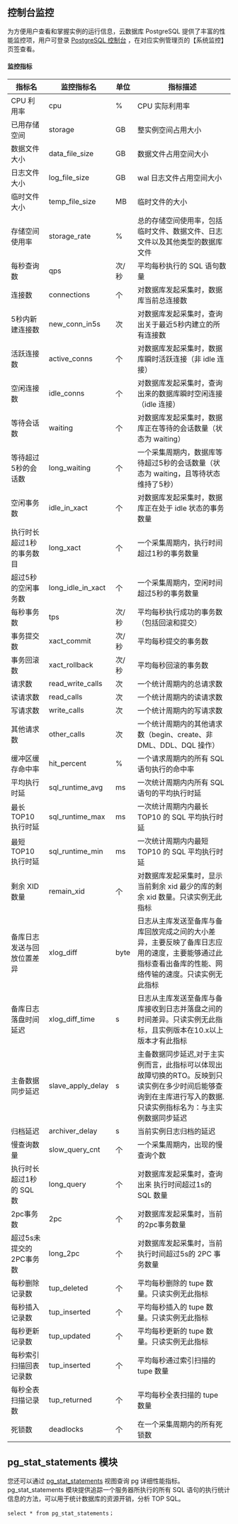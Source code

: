 
## 控制台监控
为方便用户查看和掌握实例的运行信息，云数据库 PostgreSQL 提供了丰富的性能监控项，用户可登录 [PostgreSQL 控制台](https://console.cloud.tencent.com/pgsql) ，在对应实例管理页的【系统监控】页签查看。

#### 监控指标

| 指标名                     | 监控指标名        | 单位  | 指标描述                                                     |
| -------------------------- | ----------------- | ----- | ------------------------------------------------------------ |
| CPU 利用率                  | cpu               | %     | CPU 实际利用率                                              |
| 已用存储空间               | storage           | GB    | 整实例空间占用大小                                         |
| 数据文件大小               | data_file_size    | GB    | 数据文件占用空间大小                                       |
| 日志文件大小               | log_file_size     | GB    | wal 日志文件占用空间大小                                    |
| 临时文件大小               | temp_file_size    | MB    | 临时文件的大小                                             |
| 存储空间使用率             | storage_rate      | %     | 总的存储空间使用率，包括临时文件、数据文件、日志文件以及其他类型的数据库文件 |
| 每秒查询数                 | qps               | 次/秒 | 平均每秒执行的 SQL 语句数量                                  |
| 连接数                     | connections       | 个    | 对数据库发起采集时，数据库当前总连接数                     |
| 5秒内新建连接数            | new_conn_in5s     | 次    | 对数据库发起采集时，查询出关于最近5秒内建立的所有连接数    |
| 活跃连接数                 | active_conns      | 个    | 对数据库发起采集时，数据库瞬时活跃连接（非 idle 连接）       |
| 空闲连接数                 | idle_conns        | 个    | 对数据库发起采集时，查询出来的数据库瞬时空闲连接（idle 连接） |
| 等待会话数                 | waiting           | 个    | 对数据库发起采集时，数据库正在等待的会话数量（状态为 waiting） |
| 等待超过5秒的会话数         | long_waiting      | 个    | 一个采集周期内，数据库等待超过5秒的会话数量（状态为 waiting，且等待状态维持了5秒） |
| 空闲事务数                 | idle_in_xact      | 个    | 对数据库发起采集时，数据库正在处于 idle 状态的事务数量       |
| 执行时长超过1秒的事务数目  | long_xact         | 个    | 一个采集周期内，执行时间超过1秒的事务数量                    |
| 超过5秒的空闲事务数        | long_idle_in_xact | 个    | 一个采集周期内，空闲时间超过5秒的事务数量                    |
| 每秒事务数                 | tps               | 次/秒 | 平均每秒执行成功的事务数（包括回滚和提交）                   |
| 事务提交数                 | xact_commit       | 次/秒 | 平均每秒提交的事务数                                         |
| 事务回滚数                 | xact_rollback     | 次/秒 | 平均每秒回滚的事务数                                         |
| 请求数                     | read_write_calls  | 次    | 一个统计周期内的总请求数                                     |
| 读请求数                   | read_calls        | 次    | 一个统计周期内的读请求数                                     |
| 写请求数                   | write_calls       | 次    | 一个统计周期内的写请求数                                     |
| 其他请求数                 | other_calls       | 次    | 一个统计周期内的其他请求数（begin、create、非 DML、DDL、DQL 操作） |
| 缓冲区缓存命中率           | hit_percent       | %     | 一个请求周期内的所有 SQL 语句执行的命中率                      |
| 平均执行时延               | sql_runtime_avg   | ms    | 一次统计周期内内所有 SQL 语句的平均执行时延                    |
| 最长 TOP10 执行时延          | sql_runtime_max   | ms    | 一次统计周期内内最长 TOP10 的 SQL 平均执行时延          |
| 最短 TOP10 执行时延          | sql_runtime_min   | ms    | 一次统计周期内内最短 TOP10 的 SQL 平均执行时延          |
| 剩余 XID 数量                | remain_xid        | 个    | 对数据库发起采集时，显示当前剩余 xid 最少的库的剩余 xid 数量。只读实例无此指标 |
| 备库日志发送与回放位置差异 | xlog_diff         | byte  | 日志从主库发送至备库与备库回放完成之间的大小差异，主要反映了备库日志应用的速度，主要能够通过此指标查看出备库的性能、网络传输的速度。只读实例无此指标 |                     
| 备库日志落盘时间延迟       | xlog_diff_time    | s     | 日志从主库发送至备库与备库接收到日志并落盘之间的时间差异。只读实例无此指标，且实例版本在10.x以上版本才有此指标 |
| 主备数据同步延迟           | slave_apply_delay | s     | 主备数据同步延迟,对于主实例而言，此指标可以体现出故障切换的RTO。反映到只读实例在多少时间后能够查询到在主库进行写入的数据. 只读实例指标名为：与主实例数据同步延迟 |
| 归档延迟                   | archiver_delay    | s     | 当前实例日志归档的延迟                                       |
| 慢查询数量                 | slow_query_cnt    | 个    | 一个采集周期内，出现的慢查询个数                           |
| 执行时长超过1秒的 SQL 数     | long_query    | 个    | 对数据库发起采集时，查询出来 执行时间超过1s的 SQL 数量     |
| 2pc事务数                  | 2pc               | 个    | 对数据库发起采集时，当前的2pc事务数量                        |
| 超过5s未提交的2PC事务数    | long_2pc          | 个    | 对数据库发起采集时，当前执行时间超过5s的 2PC 事务数量    |
| 每秒删除记录数             | tup_deleted       | 个    | 平均每秒删除的 tupe 数量。只读实例无此指标                 |
| 每秒插入记录数             | tup_inserted      | 个    | 平均每秒插入的 tupe 数量。只读实例无此指标                  |
| 每秒更新记录数             | tup_updated       | 个    | 平均每秒更新的 tupe 数量。只读实例无此指标                |
| 每秒索引扫描回表记录数     | tup_inserted      | 个    | 平均每秒通过索引扫描的 tupe 数量                               |
| 每秒全表扫描记录数         | tup_returned      | 个    | 平均每秒全表扫描的 tupe 数量                                   |
| 死锁数                     | deadlocks         | 个    | 在一个采集周期内的所有死锁数                                 |


## pg_stat_statements 模块
您还可以通过 [pg_stat_statements](https://www.postgresql.org/docs/9.4/pgstatstatements.html) 视图查询 pg 详细性能指标。pg_stat_statements 模块提供追踪一个服务器所执行的所有 SQL 语句的执行统计信息的方法，可以用于统计数据库的资源开销，分析 TOP SQL。

```
select * from pg_stat_statements；
```
